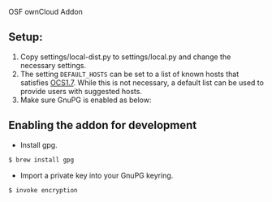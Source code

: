 OSF ownCloud Addon


## Setup:
1. Copy settings/local-dist.py to settings/local.py and change the necessary settings.
2. The setting `DEFAULT_HOSTS` can be set to a list of known hosts that satisfies [OCS1.7](https://www.freedesktop.org/wiki/Specifications/open-collaboration-services-1.7/). While this is not necessary, a default list can be used to provide users with suggested hosts.
3. Make sure GnuPG is enabled as below:

## Enabling the addon for development

 - Install gpg.
 ```sh
 $ brew install gpg
 ```
 - Import a private key into your GnuPG keyring.
```sh
$ invoke encryption
```
